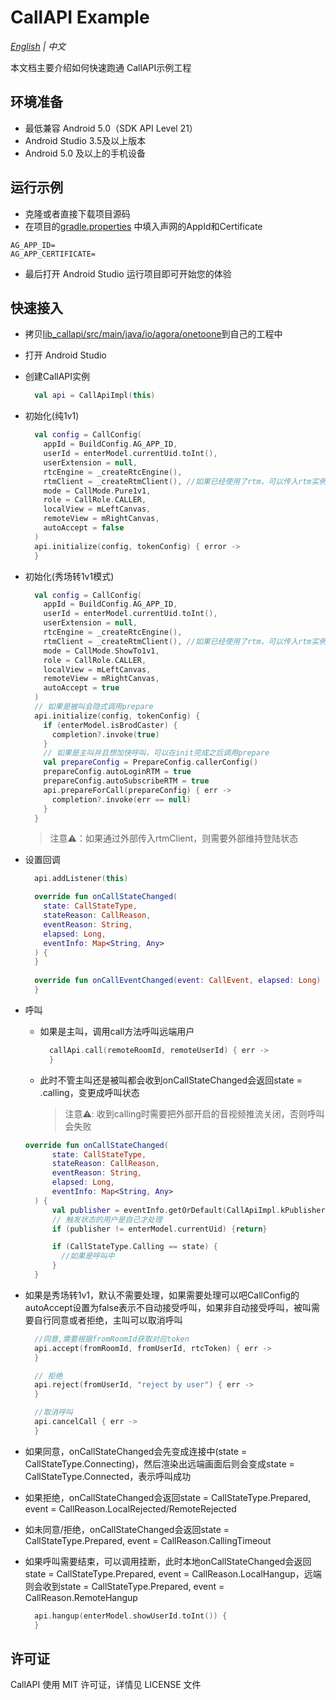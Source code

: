 # CallAPI Example

*[English](README.md) | 中文*

本文档主要介绍如何快速跑通 CallAPI示例工程

## 环境准备
- 最低兼容 Android 5.0（SDK API Level 21）
- Android Studio 3.5及以上版本
- Android 5.0 及以上的手机设备

## 运行示例

- 克隆或者直接下载项目源码
- 在项目的[gradle.properties](gradle.properties) 中填入声网的AppId和Certificate
```
AG_APP_ID=
AG_APP_CERTIFICATE=
```
- 最后打开 Android Studio 运行项目即可开始您的体验
  
## 快速接入
- 拷贝[lib_callapi/src/main/java/io/agora/onetoone](lib_callapi/src/main/java/io/agora/onetoone)到自己的工程中
- 打开 Android Studio
- 创建CallAPI实例
  ```kotlin
    val api = CallApiImpl(this)
  ```
- 初始化(纯1v1)
  ```kotlin
    val config = CallConfig(
      appId = BuildConfig.AG_APP_ID,
      userId = enterModel.currentUid.toInt(),
      userExtension = null,
      rtcEngine = _createRtcEngine(),
      rtmClient = _createRtmClient(), //如果已经使用了rtm，可以传入rtm实例，否则可以设置为nil
      mode = CallMode.Pure1v1,
      role = CallRole.CALLER,
      localView = mLeftCanvas,
      remoteView = mRightCanvas,
      autoAccept = false
    )
    api.initialize(config, tokenConfig) { error ->
    }
  ```
- 初始化(秀场转1v1模式)
  ```kotlin
    val config = CallConfig(
      appId = BuildConfig.AG_APP_ID,
      userId = enterModel.currentUid.toInt(),
      userExtension = null,
      rtcEngine = _createRtcEngine(),
      rtmClient = _createRtmClient(), //如果已经使用了rtm，可以传入rtm实例，否则可以设置为nil
      mode = CallMode.ShowTo1v1,
      role = CallRole.CALLER,
      localView = mLeftCanvas,
      remoteView = mRightCanvas,
      autoAccept = true
    )
    // 如果是被叫会隐式调用prepare
    api.initialize(config, tokenConfig) {
      if (enterModel.isBrodCaster) {
        completion?.invoke(true)
      }
      // 如果是主叫并且想加快呼叫，可以在init完成之后调用prepare
      val prepareConfig = PrepareConfig.callerConfig()
      prepareConfig.autoLoginRTM = true
      prepareConfig.autoSubscribeRTM = true
      api.prepareForCall(prepareConfig) { err ->
        completion?.invoke(err == null)
      }
    }
  ```
  >注意⚠️：如果通过外部传入rtmClient，则需要外部维持登陆状态

- 设置回调
  ```kotlin
    api.addListener(this)

    override fun onCallStateChanged(
      state: CallStateType,
      stateReason: CallReason,
      eventReason: String,
      elapsed: Long,
      eventInfo: Map<String, Any>
    ) {
    }
    
    override fun onCallEventChanged(event: CallEvent, elapsed: Long) {
    }
  
  ```
- 呼叫
  - 如果是主叫，调用call方法呼叫远端用户  
    ```kotlin
      callApi.call(remoteRoomId, remoteUserId) { err ->
      }
    ```
    
  - 此时不管主叫还是被叫都会收到onCallStateChanged会返回state = .calling，变更成呼叫状态
    > 注意⚠️: 收到calling时需要把外部开启的音视频推流关闭，否则呼叫会失败  

  ```kotlin
  override fun onCallStateChanged(
        state: CallStateType,
        stateReason: CallReason,
        eventReason: String,
        elapsed: Long,
        eventInfo: Map<String, Any>
    ) {
        val publisher = eventInfo.getOrDefault(CallApiImpl.kPublisher, enterModel.currentUid)
        // 触发状态的用户是自己才处理
        if (publisher != enterModel.currentUid) {return}

        if (CallStateType.Calling == state) {
          //如果是呼叫中
        }
    }
  ```

- 如果是秀场转1v1，默认不需要处理，如果需要处理可以吧CallConfig的autoAccept设置为false表示不自动接受呼叫，如果非自动接受呼叫，被叫需要自行同意或者拒绝，主叫可以取消呼叫
  ```kotlin
    //同意,需要根据fromRoomId获取对应token
    api.accept(fromRoomId, fromUserId, rtcToken) { err ->
    }

    // 拒绝
    api.reject(fromUserId, "reject by user") { err ->
    }

    //取消呼叫
    api.cancelCall { err ->
    }
  ```
- 如果同意，onCallStateChanged会先变成连接中(state = CallStateType.Connecting)，然后渲染出远端画面后则会变成state = CallStateType.Connected，表示呼叫成功
- 如果拒绝，onCallStateChanged会返回state = CallStateType.Prepared, event = CallReason.LocalRejected/RemoteRejected
- 如未同意/拒绝，onCallStateChanged会返回state = CallStateType.Prepared, event = CallReason.CallingTimeout
- 如果呼叫需要结束，可以调用挂断，此时本地onCallStateChanged会返回state = CallStateType.Prepared, event = CallReason.LocalHangup，远端则会收到state = CallStateType.Prepared, event = CallReason.RemoteHangup
  ```kotlin
    api.hangup(enterModel.showUserId.toInt()) {
    }
  ```
## 许可证

CallAPI 使用 MIT 许可证，详情见 LICENSE 文件

